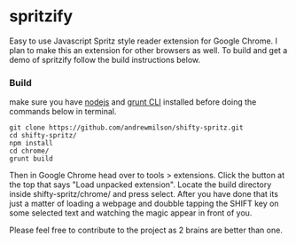 spritzify
=========

Easy to use Javascript Spritz style reader extension for Google Chrome. I plan to make this an extension for other browsers as well. To build and get a demo of spritzify follow the build instructions below.

### Build
make sure you have [nodejs](http://nodejs.org/) and [grunt CLI](http://gruntjs.com/getting-started) installed before doing the commands below in terminal.

    git clone https://github.com/andrewmilson/shifty-spritz.git
    cd shifty-spritz/
    npm install
    cd chrome/
    grunt build

Then in Google Chrome head over to tools > extensions. Click the button at the top that says "Load unpacked extension". Locate the build directory inside shifty-spritz/chrome/ and press select. After you have done that its just a matter of loading a webpage and doubble tapping the SHIFT key on some selected text and watching the magic appear in front of you.

Please feel free to contribute to the project as 2 brains are better than one.
